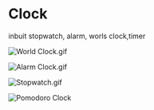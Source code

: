 # Clock
 inbuit stopwatch, alarm, worls clock,timer
 
![World Clock.gif](https://github.com/Sudhanshu-Ambastha/Clock/assets/135802131/bf4d8119-235c-4979-b642-7ce8d90467e5)

![Alarm Clock.gif](https://github.com/Sudhanshu-Ambastha/Clock/assets/135802131/9cdb3801-fc8f-4e32-86f0-8b3e2a0beba3)

![Stopwatch.gif](https://github.com/Sudhanshu-Ambastha/Clock/assets/135802131/7a03f653-201b-4bf3-8e76-72fffd6ac030)

![Pomodoro Clock](https://github.com/Sudhanshu-Ambastha/Clock/assets/135802131/6070994b-7c0d-4fff-bdab-bda5450bb26d)
